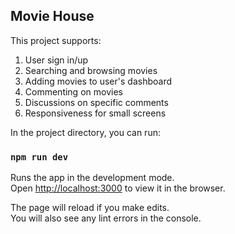 ## Movie House
This project supports: 
1. User sign in/up
2. Searching and browsing movies
3. Adding movies to user's dashboard
4. Commenting on movies
5. Discussions on specific comments
6. Responsiveness for small screens

In the project directory, you can run:

### `npm run dev`

Runs the app in the development mode.<br>
Open [http://localhost:3000](http://localhost:3000) to view it in the browser.

The page will reload if you make edits.<br>
You will also see any lint errors in the console.